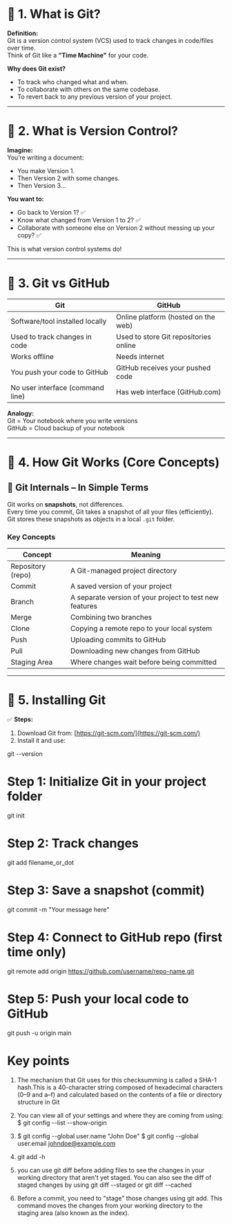 # 🔹 1. What is Git?

**Definition:**  
Git is a version control system (VCS) used to track changes in code/files over time.  
Think of Git like a **"Time Machine"** for your code.

**Why does Git exist?**
- To track who changed what and when.
- To collaborate with others on the same codebase.
- To revert back to any previous version of your project.

---

# 🔹 2. What is Version Control?

**Imagine:**  
You’re writing a document:

- You make Version 1.
- Then Version 2 with some changes.
- Then Version 3...

**You want to:**
- Go back to Version 1? ✅  
- Know what changed from Version 1 to 2? ✅  
- Collaborate with someone else on Version 2 without messing up your copy? ✅  

This is what version control systems do!

---

# 🔹 3. Git vs GitHub

| Git | GitHub |
|-----|--------|
| Software/tool installed locally | Online platform (hosted on the web) |
| Used to track changes in code | Used to store Git repositories online |
| Works offline | Needs internet |
| You push your code to GitHub | GitHub receives your pushed code |
| No user interface (command line) | Has web interface (GitHub.com) |

**Analogy:**  
Git = Your notebook where you write versions  
GitHub = Cloud backup of your notebook

---

# 🔹 4. How Git Works (Core Concepts)

## 🧠 Git Internals – In Simple Terms
Git works on **snapshots**, not differences.  
Every time you commit, Git takes a snapshot of all your files (efficiently).  
Git stores these snapshots as objects in a local `.git` folder.

### Key Concepts

| Concept | Meaning |
|---------|---------|
| Repository (repo) | A Git-managed project directory |
| Commit | A saved version of your project |
| Branch | A separate version of your project to test new features |
| Merge | Combining two branches |
| Clone | Copying a remote repo to your local system |
| Push | Uploading commits to GitHub |
| Pull | Downloading new changes from GitHub |
| Staging Area | Where changes wait before being committed |

---

# 🔹 5. Installing Git

✅ **Steps:**
1. Download Git from: [https://git-scm.com/](https://git-scm.com/)
2. Install it and use:


git --version


# Step 1: Initialize Git in your project folder
git init

# Step 2: Track changes
git add filename_or_dot

# Step 3: Save a snapshot (commit)
git commit -m "Your message here"

# Step 4: Connect to GitHub repo (first time only)
git remote add origin https://github.com/username/repo-name.git

# Step 5: Push your local code to GitHub
git push -u origin main

# Key points
1. The mechanism that Git uses for this checksumming is called a SHA-1 hash.This is a 40-character
string composed of hexadecimal characters (0–9 and a–f) and calculated based on the contents of a
file or directory structure in Git

2. You can view all of your settings and where they are coming from using:
   $ git config --list --show-origin

3. $ git config --global user.name "John Doe"
   $ git config --global user.email johndoe@example.com

4. git add -h

5. you can use git diff before adding files to see the changes in your working directory that aren't yet staged. 
   You can also see the diff of staged changes by using git diff --staged or git diff --cached

6. Before a commit, you need to "stage" those changes using git add. This command moves the changes from your working directory to the staging area (also known as the index). 